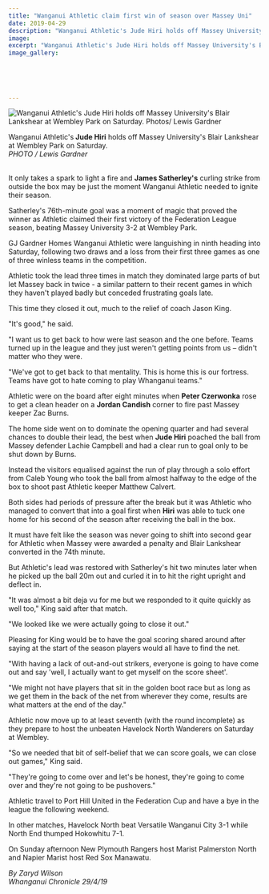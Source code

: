 ```yaml
---
title: "Wanganui Athletic claim first win of season over Massey Uni"
date: 2019-04-29
description: "Wanganui Athletic's Jude Hiri holds off Massey University's Blair Lankshear at Wembley Park on Saturday..."
image: 
excerpt: "Wanganui Athletic's Jude Hiri holds off Massey University's Blair Lankshear at Wembley Park on Saturday."
image_gallery:
    
    
    
    
    
---
```


<p><img src="https://www.nzherald.co.nz/resizer/XvBuo8Y6EF366Vz_tItkIR_dTWQ=/620x349/smart/filters:quality(70)/arc-anglerfish-syd-prod-nzme.s3.amazonaws.com/public/FQZ3HJHSJNHRRDM3K2UBHCJMTY.jpg" alt="Wanganui Athletic's Jude Hiri holds off Massey University's Blair Lankshear at Wembley Park on Saturday. Photos/ Lewis Gardner" /></p>
<p><span>Wanganui Athletic's<strong> Jude Hiri</strong> holds off Massey University's Blair Lankshear at Wembley Park on Saturday. <br /><em>PHOTO / Lewis Gardner</em></span></p>
<p><br />It only takes a spark to light a fire and <strong>James Satherley's</strong> curling strike from outside the box may be just the moment Wanganui Athletic needed to ignite their season.</p>
<p>Satherley's 76th-minute goal was a moment of magic that proved the winner as Athletic claimed their first victory of the Federation League season, beating Massey University 3-2 at Wembley Park.</p>
<p>GJ Gardner Homes Wanganui Athletic were languishing in ninth heading into Saturday, following two draws and a loss from their first three games as one of three winless teams in the competition.</p>
<p>Athletic took the lead three times in match they dominated large parts of but let Massey back in twice - a similar pattern to their recent games in which they haven't played badly but conceded frustrating goals late.</p>
<p>This time they closed it out, much to the relief of coach Jason King.</p>
<p>"It's good," he said.</p>
<p>"I want us to get back to how were last season and the one before. Teams turned up in the league and they just weren't getting points from us &ndash; didn't matter who they were.</p>
<p>"We've got to get back to that mentality. This is home this is our fortress. Teams have got to hate coming to play Whanganui teams."</p>
<p>Athletic were on the board after eight minutes when <strong>Peter Czerwonka</strong> rose to get a clean header on a <strong>Jordan Candish</strong> corner to fire past Massey keeper Zac Burns.</p>
<p>The home side went on to dominate the opening quarter and had several chances to double their lead, the best when <strong>Jude Hiri</strong> poached the ball from Massey defender Lachie Campbell and had a clear run to goal only to be shut down by Burns.</p>
<p>Instead the visitors equalised against the run of play through a solo effort from Caleb Young who took the ball from almost halfway to the edge of the box to shoot past Athletic keeper Matthew Calvert.</p>
<p>Both sides had periods of pressure after the break but it was Athletic who managed to convert that into a goal first when <strong>Hiri</strong> was able to tuck one home for his second of the season after receiving the ball in the box.</p>
<p>It must have felt like the season was never going to shift into second gear for Athletic when Massey were awarded a penalty and Blair Lankshear converted in the 74th minute.</p>
<p>But Athletic's lead was restored with Satherley's hit two minutes later when he picked up the ball 20m out and curled it in to hit the right upright and deflect in.</p>
<p>"It was almost a bit deja vu for me but we responded to it quite quickly as well too," King said after that match.</p>
<p>"We looked like we were actually going to close it out."</p>
<p>Pleasing for King would be to have the goal scoring shared around after saying at the start of the season players would all have to find the net.</p>
<p>"With having a lack of out-and-out strikers, everyone is going to have come out and say 'well, I actually want to get myself on the score sheet'.</p>
<p>"We might not have players that sit in the golden boot race but as long as we get them in the back of the net from wherever they come, results are what matters at the end of the day."</p>
<p>Athletic now move up to at least seventh (with the round incomplete) as they prepare to host the unbeaten Havelock North Wanderers on Saturday at Wembley.</p>
<p>"So we needed that bit of self-belief that we can score goals, we can close out games," King said.</p>
<p>"They're going to come over and let's be honest, they're going to come over and they're not going to be pushovers."</p>
<p>Athletic travel to Port Hill United in the Federation Cup and have a bye in the league the following weekend.</p>
<p>In other matches, Havelock North beat Versatile Wanganui City 3-1 while North End thumped Hokowhitu 7-1.</p>
<p>On Sunday afternoon New Plymouth Rangers host Marist Palmerston North and Napier Marist host Red Sox Manawatu.</p>
<p><em>By Zaryd Wilson</em><br /><em>Whanganui Chronicle 29/4/19</em></p>

